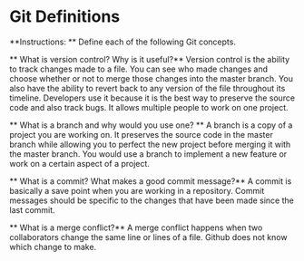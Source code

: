 # Git Definitions

**Instructions: ** Define each of the following Git concepts.

** What is version control?  Why is it useful?**
Version control is the ability to track changes made to a file. You can see who made changes and choose whether or not to merge those changes into the master branch. You also have the ability to revert back to any version of the file throughout its timeline. Developers use it because it is the best way to preserve the source code and also track bugs. It allows multiple people to work on one project.

** What is a branch and why would you use one? **
A branch is a copy of a project you are working on. It preserves the source code in the master branch while allowing you to perfect the new project before merging it with the master branch. You would use a branch to implement a new feature or work on a certain aspect of a project.

** What is a commit? What makes a good commit message?**
A commit is basically a save point when you are working in a repository. Commit messages should be specific to the changes that have been made since the last commit.

** What is a merge conflict?**
A merge conflict happens when two collaborators change the same line or lines of a file. Github does not know which change to make. 